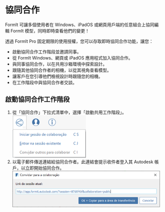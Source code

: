 # 協同合作

FormIt 可讓多個使用者在 Windows、iPadOS 或網頁用戶端的任意組合上協同編輯 FormIt 模型，同時即時查看他們的變更！

透過 FormIt Pro 固定期限的使用授權，您可以存取即時協同合作功能，讓您：

* 啟動協同合作工作階段並邀請同事。
* 從 FormIt Windows、網頁或 iPadOS 應用程式加入協同合作。
* 與同事協同合作，以在共用沙箱環境中探索設計。
* 跟隨其他協同合作者的相機，以從其視角查看模型。
* 讓客戶在您引導他們檢視設計時跟隨您的相機。
* 在工作階段中與協同合作者交談。

## 啟動協同合作工作階段

1. 從「協同合作」下拉式清單中，選擇「啟動共用工作階段」。 ![](<../.gitbook/assets/6c166d38-6851-4d62-b2dc-8f83efd958f8 (1).png>)
2. 以電子郵件傳送連結給協同合作者。此連結會提示收件者登入其 Autodesk 帳戶，以立即開始協同合作。![](<../.gitbook/assets/collaborate (1).png>)
